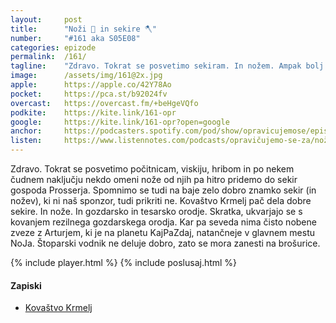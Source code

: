 ```yaml
---
layout: 	post
title:  	"Noži 🔪 in sekire 🪓"
number: 	"#161 aka S05E08"
categories:	epizode
permalink:	/161/
tagline: 	"Zdravo. Tokrat se posvetimo sekiram. In nožem. Ampak bolj sekiram. NoJa."
image:		/assets/img/161@2x.jpg
apple:		https://apple.co/42Y78Ao
pocket:		https://pca.st/b92024fv
overcast:	https://overcast.fm/+beHgeVQfo
podkite:	https://kite.link/161-opr
google:		https://kite.link/161-opr?open=google
anchor:		https://podcasters.spotify.com/pod/show/opravicujemose/episodes/Noi-in-sekire-e2665ol
listen:		https://www.listennotes.com/podcasts/opravičujemo-se-za/noži-in-sekire-ZCsxjlQbTpI/embed/
---
```


Zdravo. Tokrat se posvetimo počitnicam, viskiju, hribom in po nekem čudnem naključju nekdo omeni nože od njih pa hitro pridemo do sekir gospoda Prosserja. Spomnimo se tudi na baje zelo dobro znamko sekir (in nožev), ki ni naš sponzor, tudi prikriti ne. Kovaštvo Krmelj pač dela dobre sekire. In nože. In gozdarsko in tesarsko orodje. Skratka, ukvarjajo se s kovanjem rezilnega gozdarskega orodja. Kar pa seveda nima čisto nobene zveze z Arturjem, ki je na planetu KajPaZdaj, natančneje v glavnem mestu NoJa. Štoparski vodnik ne deluje dobro, zato se mora zanesti na brošurice. 

{% include player.html %}
{% include poslusaj.html %}

<!--break-->

#### Zapiski

- [Kovaštvo Krmelj](https://kovastvo-krmelj.si/)